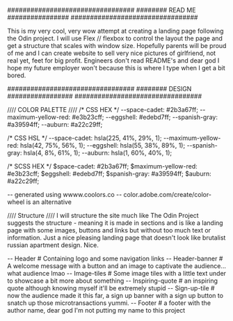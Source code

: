 #################################
######## READ ME ################
#################################

This is my very cool, very wow attempt at creating a landing page following the Odin project.
I will use Flex // flexbox to control the layout the page and get a structure that scales with window size.
Hopefully parents will be proud of me and I can create website to sell very nice pictures of girlfriend, not real yet, feet for big profit.
Engineers don't read README's and dear god I hope my future employer won't because this is where I type when I get a bit bored.

#################################
######## DESIGN #################
#################################

//// COLOR PALETTE ////
/* CSS HEX */
--space-cadet: #2b3a67ff;
--maximum-yellow-red: #e3b23cff;
--eggshell: #edebd7ff;
--spanish-gray: #a39594ff;
--auburn: #a22c29ff;

/* CSS HSL */
--space-cadet: hsla(225, 41%, 29%, 1);
--maximum-yellow-red: hsla(42, 75%, 56%, 1);
--eggshell: hsla(55, 38%, 89%, 1);
--spanish-gray: hsla(4, 8%, 61%, 1);
--auburn: hsla(1, 60%, 40%, 1);

/* SCSS HEX */
$space-cadet: #2b3a67ff;
$maximum-yellow-red: #e3b23cff;
$eggshell: #edebd7ff;
$spanish-gray: #a39594ff;
$auburn: #a22c29ff;

-- generated using wwww.coolors.co --
color.adobe.com/create/color-wheel is an alternative

//// Structure ////
I will structure the site much like The Odin Project suggests the structure - meaning it is made in sections and is like a landing page with some images, buttons and links but without too much text or information. Just a nice pleasing landing page that doesn't look like brutalist russian apartment design. Nice.

-- Header # Containing logo and some navigation links
-- Header-banner # A welcome message with a button and an image to captivate the audience... what audience lmao
-- Image-tiles # Some image tiles with a little text under to showcase a bit more about something
-- Inspiring-quote # an inspiring quote although knowing myself it'll be extremely stupid
-- Sign-up-tile # now the audience made it this far, a sign up banner with a sign up button to snatch up those microtransactions yummi.
-- Footer # a footer with the author name, dear god I'm not putting my name to this project